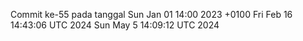 Commit ke-55 pada tanggal Sun Jan 01 14:00 2023 +0100
Fri Feb 16 14:43:06 UTC 2024
Sun May  5 14:09:12 UTC 2024
